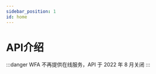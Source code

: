 ```yaml
---
sidebar_position: 1
id: home
---
```


# API介绍

:::danger
WFA 不再提供在线服务，API 于 2022 年 8 月关闭
:::